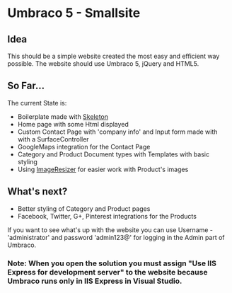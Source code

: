 Umbraco 5 - Smallsite
=============

Idea
-------------
This should be a simple website created the most easy and efficient way possible. The website should use Umbraco 5, jQuery and HTML5.

So Far...
-------------

The current State is:

* Boilerplate made with [Skeleton](http://www.getskeleton.com/)
* Home page with some Html displayed 
* Custom Contact Page with 'company info' and Input form made with with a SurfaceController
* GoogleMaps integration for the Contact Page
* Category and Product Document types with Templates with basic styling
* Using [ImageResizer](http://imageresizing.net) for easier work with Product's images

What's next?
-------------
* Better styling of Category and Product pages
* Facebook, Twitter, G+, Pinterest integrations for the Products


If you want to see what's up with the website you can use Username - 'administrator' and password 'admin123@' for logging in the Admin part of Umbraco.


### Note: When you open the solution you must assign "Use IIS Express for development server" to the website because Umbraco runs only in IIS Express in Visual Studio. 